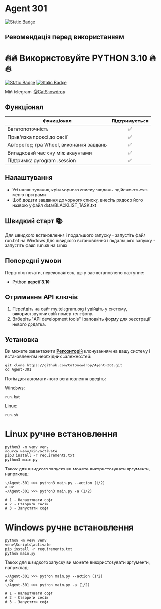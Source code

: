 # Agent 301

[![Static Badge](https://img.shields.io/badge/Telegram-BOT-Link?style=for-the-badge&logo=Telegram&logoColor=white&logoSize=auto&color=blue)](https://t.me/Agent301Bot/app?startapp=onetime352437152)



## Рекомендація перед використанням

# 🔥🔥 Використовуйте PYTHON 3.10 🔥🔥

[![Static Badge](https://img.shields.io/badge/README_in_Ukrainian_available-README_%D0%A3%D0%BA%D1%80%D0%B0%D1%97%D0%BD%D1%81%D1%8C%D0%BA%D0%BE%D1%8E_%D0%BC%D0%BE%D0%B2%D0%BE%D1%8E-blue.svg?style=for-the-badge&logo=data:image/svg+xml;base64,PHN2ZyB4bWxucz0iaHR0cDovL3d3dy53My5vcmcvMjAwMC9zdmciIHdpZHRoPSIxMjAwIiBoZWlnaHQ9IjgwMCI+DQo8cmVjdCB3aWR0aD0iMTIwMCIgaGVpZ2h0PSI4MDAiIGZpbGw9IiMwMDU3QjciLz4NCjxyZWN0IHdpZHRoPSIxMjAwIiBoZWlnaHQ9IjQwMCIgeT0iNDAwIiBmaWxsPSIjRkZENzAwIi8+DQo8L3N2Zz4=)](README-UA.md)
[![Static Badge](https://img.shields.io/badge/README_in_russian_available-README_%D0%BD%D0%B0_%D1%80%D1%83%D1%81%D1%81%D0%BA%D0%BE%D0%BC_%D1%8F%D0%B7%D1%8B%D0%BA%D0%B5-blue?style=for-the-badge)](README-RU.md)


Мій telegram: [@CatSnowdrop](https://t.me/CatSnowdrop)

## Функціонал
| Функціонал                                                     | Підтримується |
|----------------------------------------------------------------|:---------:|
| Багатопоточність                                               |     ✅     |
| Прив'язка проксі до сесії                                      |     ✅     |
| Авторегер; гра Wheel, виконання завдань                        |     ✅     |
| Випадковий час сну між акаунтами                               |     ✅     |
| Підтримка pyrogram .session                                    |     ✅     |

## Налаштування
- Усі налаштування, крім чорного списку завдань, здійснюються з меню програми
- Щоб додати завдання до чорного списку, внесіть рядок з його назвою у файл data/BLACKLIST_TASK.txt

## Швидкий старт 📚
Для швидкого встановлення і подальшого запуску - запустіть файл run.bat на Windows
Для швидкого встановлення і подальшого запуску - запустіть файл run.sh на Linux

## Попередні умови
Перш ніж почати, переконайтеся, що у вас встановлено наступне:
- [Python](https://www.python.org/downloads/) **версії 3.10**

## Отримання API ключів
1. Перейдіть на сайт my.telegram.org і увійдіть у систему, використовуючи свій номер телефону.
2. Виберіть "API development tools" і заповніть форму для реєстрації нового додатка.

## Установка
Ви можете завантажити [**Репозиторій**](https://github.com/CatSnowdrop/Agent-301) клонуванням на вашу систему і встановленням необхідних залежностей:
```shell
git clone https://github.com/CatSnowdrop/Agent-301.git
cd Agent-301
```

Потім для автоматичного встановлення введіть:

Windows:
```shell
run.bat
```

Linux:
```shell
run.sh
```


# Linux ручне встановлення
```shell
python3 -m venv venv
source venv/bin/activate
pip3 install -r requirements.txt
python3 main.py
```

Також для швидкого запуску ви можете використовувати аргументи, наприклад:
```shell
~/Agent-301 >>> python3 main.py --action (1/2)
# Or
~/Agent-301 >>> python3 main.py -a (1/2)

# 1 - Налаштувати софт
# 2 - Створити сесію
# 3 - Запустити софт
```

# Windows ручне встановлення
```shell
python -m venv venv
venv\Scripts\activate
pip install -r requirements.txt
python main.py
```

Також для швидкого запуску ви можете використовувати аргументи, наприклад:
```shell
~/Agent-301 >>> python main.py --action (1/2)
# Or
~/Agent-301 >>> python main.py -a (1/2)

# 1 - Налаштувати софт
# 2 - Створити сесію
# 3 - Запустити софт
```
